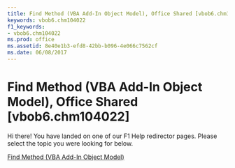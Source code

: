 ```yaml
---
title: Find Method (VBA Add-In Object Model), Office Shared [vbob6.chm104022]
keywords: vbob6.chm104022
f1_keywords:
- vbob6.chm104022
ms.prod: office
ms.assetid: 8e40e1b3-efd8-42bb-b096-4e066c7562cf
ms.date: 06/08/2017
---
```



# Find Method (VBA Add-In Object Model), Office Shared [vbob6.chm104022]

Hi there! You have landed on one of our F1 Help redirector pages. Please select the topic you were looking for below.

[Find Method (VBA Add-In Object Model)](http://msdn.microsoft.com/library/cf7a4b4e-89e7-91ea-2f9b-880384cd3339%28Office.15%29.aspx)

